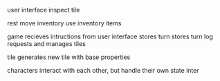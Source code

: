 user interface
  inspect tile

  rest
  move
  inventory
    use inventory items

game
  recieves intructions from user interface
  stores turn
  stores turn log
  requests and manages tiles

tile
  generates new tile with base properties

characters
  interact with each other, but handle their own state
  inter
